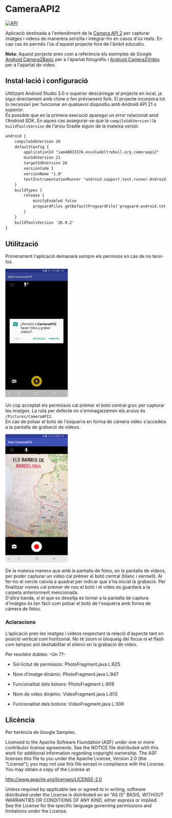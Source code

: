 # CameraAPI2
[![API](https://img.shields.io/badge/API-21+-blue.svg)](https://github.com/arodriguezq/CameraAPI2)

Aplicació destinada a l'entendiment de la [Camera API 2](https://developer.android.com/reference/android/hardware/Camera.html) per capturar imatges i vídeos de manerera senzilla i integrar-ho en casos d'ús reals. En cap cas és permés l'ús d'aquest projecte fora de l'àmbit educatiu.

**Nota:** Aquest porjecte pren com a referència els exemples de Google [Android Camera2Basic](https://github.com/googlesamples/android-Camera2Basic) per a l'apartat fotogràfic i [Android Camera2Video](https://github.com/googlesamples/android-Camera2Video) per a l'apartat de vídeo.

## Instal·lació i configuració
Utilitzant Android Studio 3.0 o superior descàrregar el projecte en local, ja sigui directament amb clone o fen prèviament fork. El projecte incorpora tot lo necessari per funcionar en qualsevol dispositiu amb Android API 21 o superior.  
És possible que en la primera execució aparegui un error relacionat amd l'Android SDK. En aques cas assegurar-se que la `compileSdkVersion` i la `buildToolsVersion` de l'arxiu Gradle siguin de la mateixa versió:

```xml
android {
    compileSdkVersion 26
    defaultConfig {
        applicationId "iam48032574.escoladeltreball.org.cameraapi2"
        minSdkVersion 21
        targetSdkVersion 26
        versionCode 1
        versionName "1.0"
        testInstrumentationRunner "android.support.test.runner.AndroidJUnitRunner"
    }
    buildTypes {
        release {
            minifyEnabled false
            proguardFiles getDefaultProguardFile('proguard-android.txt'), 'proguard-rules.pro'
        }
    }
    buildToolsVersion '26.0.2'
}
```
## Utilització
Primerament l'aplicació demanará sempre els permisos en cas de no tenir-los.

<img src="guide/permissions.png" height="400" alt="Sol·licitut de permisos"/>

Un cop acceptat els permissos cal prémer el botó central groc per capturar les imatges. La ruta per defecte on s'emmagatzemen els arxius és `/Pictures/CameraAPI2`.  
En cas de polsar el botó de l'esquerra en forma de càmera vídeo s'accedeix a la pantalla de grabació de vídeos.

<img src="guide/video_fragment.png" height="400" alt="Sol·licitut de permisos"/>

De la mateixa manera que amb la pantalla de fotos, en la pantalla de vídeos, per poder capturar un vídeo cal prémer el botó central (blanc i vermell). Al fer-ho el cercle canvia a quadrat per indicar que s'ha iniciat la grabació. Per finalitzar només cal prémer de nou el botó i el vídeo es guardarà a la carpeta anteriorment mencionada.  
D'altra banda, si el que es dessitja es tornar a la pantalla de captura d'imatges és tan fàcil com polsar el botó de l'esquerra amb forma de càmera de fotos.

### Aclaracions
L'aplicació pren les imatges i vídeos respectant la relació d'aspecte tant en posició vertical com horitzonal. No té zoom ni bloqueig del focus ni el flash com tampoc pot deshabilitar el silenci en la grabació de vídeo.  

Per resoldre dubtes: -Un 7?-
- Sol·licitut de permissos: PhotoFragment.java L:625
- Nom d'imatge dinàmic: PhotoFragment.java L:947
- Funcionalitat dels botons: PhotoFragment L:909

- Nom de vídeo dinàmic: VideoFragment.java L:613
- Funcionalitat dels botons: VideoFragment.java L:306

Llicència
-------
Per herència de Google Samples.  

Licensed to the Apache Software Foundation (ASF) under one or more contributor
license agreements.  See the NOTICE file distributed with this work for
additional information regarding copyright ownership.  The ASF licenses this
file to you under the Apache License, Version 2.0 (the "License"); you may not
use this file except in compliance with the License.  You may obtain a copy of
the License at

http://www.apache.org/licenses/LICENSE-2.0

Unless required by applicable law or agreed to in writing, software
distributed under the License is distributed on an "AS IS" BASIS, WITHOUT
WARRANTIES OR CONDITIONS OF ANY KIND, either express or implied.  See the
License for the specific language governing permissions and limitations under
the License.
